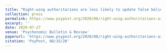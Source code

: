 ```yaml
---
title: "Right-wing authoritarians are less likely to update false beliefs after corrective feedback, study finds"
collection: press
permalink: https://www.psypost.org/2020/08/right-wing-authoritarians-are-less-likely-to-update-false-beliefs-after-corrective-feedback-study-finds-57674
excerpt: ''
date: 2020-07-27
venue: 'Psychonomic Bulletin & Review'
paperurl: 'https://www.psypost.org/2020/08/right-wing-authoritarians-are-less-likely-to-update-false-beliefs-after-corrective-feedback-study-finds-57674'
citation: 'PsyPost, 08/15/20'
---
```

 
